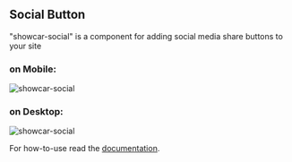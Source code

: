 <h2>Social Button</h2>

"showcar-social" is a component for adding social media share buttons to your site

<h3>on Mobile:</h3>
<img src="/showcar-ui/docs/assets/images/showcar-social-mobile.jpg" alt="showcar-social">

<h3>on Desktop:</h3>
<img src="/showcar-ui/docs/assets/images/showcar-social-desktop.jpg" alt="showcar-social">

For how-to-use read the <a href="https://github.com/Scout24/showcar-social" target="_blank">documentation</a>.
